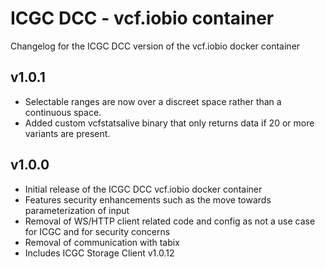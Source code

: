 ICGC DCC - vcf.iobio container
===

Changelog for the ICGC DCC version of the vcf.iobio docker container

v1.0.1
--
 - Selectable ranges are now over a discreet space rather than a continuous space. 
 - Added custom vcfstatsalive binary that only returns data if 20 or more variants are present.

v1.0.0
--
 - Initial release of the ICGC DCC vcf.iobio docker container
 - Features security enhancements such as the move towards parameterization of input
 - Removal of WS/HTTP client related code and config as not a use case for ICGC and for security concerns
 - Removal of communication with tabix
 - Includes ICGC Storage Client v1.0.12
